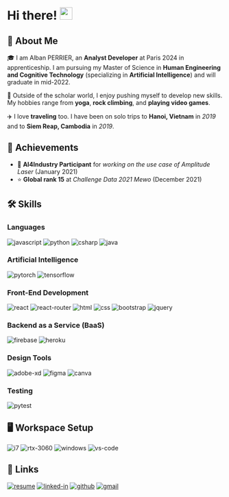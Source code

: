 # Hi there! <img src="https://media.giphy.com/media/hvRJCLFzcasrR4ia7z/giphy.gif" width="29px">

## 🚀 About Me

🎓 I am Alban PERRIER, an **Analyst Developer** at Paris 2024 in apprenticeship. I am pursuing my Master of Science in **Human Engineering and Cognitive Technology** (specializing in **Artificial Intelligence**) and will graduate in mid-2022.

🎸 Outside of the scholar world, I enjoy pushing myself to develop new skills. My hobbies range from **yoga**, **rock climbing**, and **playing video games**.

✈️ I love **traveling** too. I have been on solo trips to **Hanoi, Vietnam** in _2019_ and to **Siem Reap, Cambodia** in _2019_.

## 🏅 Achievements
-   🤝 **AI4Industry Participant** for _working on the use case of Amplitude Laser_ (January 2021)
-   ⭐ **Global rank 15** at _Challenge Data 2021 Mewo_ (December 2021)

## 🛠️ Skills

### Languages

![javascript](https://img.shields.io/badge/JavaScript-323330?style=for-the-badge&logo=javascript&logoColor=F7DF1E)
![python](https://img.shields.io/badge/Python-3776AB?style=for-the-badge&logo=python&logoColor=white)
![csharp](https://img.shields.io/badge/CSharp-239120?style=for-the-badge&logo=csharp&logoColor=white)
![java](https://img.shields.io/badge/Java-007396?style=for-the-badge&logo=Java&logoColor=white)

### Artificial Intelligence

![pytorch](https://img.shields.io/badge/PyTorch-EE4C2C?style=for-the-badge&logo=PyTorch&logoColor=white)
![tensorflow](https://img.shields.io/badge/TensorFlow-FF6F00?style=for-the-badge&logo=TensorFlow&logoColor=white)

### Front-End Development

![react](https://img.shields.io/badge/React-20232A?style=for-the-badge&logo=react&logoColor=61DAFB)
![react-router](https://img.shields.io/badge/React_Router-CA4245?style=for-the-badge&logo=react-router&logoColor=white)
![html](https://img.shields.io/badge/HTML5-E34F26?style=for-the-badge&logo=html5&logoColor=white)
![css](https://img.shields.io/badge/CSS3-1572B6?style=for-the-badge&logo=css3&logoColor=white)
![bootstrap](https://img.shields.io/badge/Bootstrap-563D7C?style=for-the-badge&logo=bootstrap&logoColor=white)
![jquery](https://img.shields.io/badge/jQuery-0769AD?style=for-the-badge&logo=jquery&logoColor=white)

### Backend as a Service (BaaS)

![firebase](https://img.shields.io/badge/Firebase-ffaa00?style=for-the-badge&logo=Firebase&logoColor=white)
![heroku](https://img.shields.io/badge/Heroku-430098?style=for-the-badge&logo=heroku&logoColor=white)

### Design Tools

![adobe-xd](https://img.shields.io/badge/abode_xd-470137?style=for-the-badge&logo=adobe-xd&logoColor=white)
![figma](https://img.shields.io/badge/figma-000000?style=for-the-badge&logo=figma&logoColor=white)
![canva](https://img.shields.io/badge/canva-00C4CC?style=for-the-badge&logo=canva&logoColor=white)

### Testing

![pytest](https://img.shields.io/badge/Pytest-3776AB?style=for-the-badge&logo=python&logoColor=white)

## 🖥️ Workspace Setup

![i7](https://img.shields.io/badge/Intel-0071C5?style=for-the-badge&logo=Intel&logoColor=white)
![rtx-3060](https://img.shields.io/badge/NVIDIA-RTX_3060?style=for-the-badge&logo=nvidia&logoColor=white)
![windows](https://img.shields.io/badge/Windows_10-0078D6?style=for-the-badge&logo=windows&logoColor=white)
![vs-code](https://img.shields.io/badge/VS_Code-007ACC?style=for-the-badge&logo=Visual-Studio-Code&logoColor=white)

## 🔗 Links

[![resume](https://img.shields.io/badge/Resume-4285F4?style=for-the-badge&logo=read-the-docs&logoColor=white)](https://drive.google.com/file/d/14g5PVDUvupQOJoas_JePt-qDf0OcA0Bb/view?usp=sharing)
[![linked-in](https://img.shields.io/badge/Linked_In-0077B5?style=for-the-badge&logo=LinkedIn&logoColor=white)](https://www.linkedin.com/in/alban-ja-perrier/)
[![github](https://img.shields.io/badge/GitHub-000000?style=for-the-badge&logo=GitHub&logoColor=white)](https://github.com/aperrier004)
[![gmail](https://img.shields.io/badge/Gmail-D14836?style=for-the-badge&logo=Gmail&logoColor=white)](mailto:aperrier004@ensc.fr)
